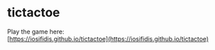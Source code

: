 # tictactoe

Play the game here:   
[https://iosifidis.github.io/tictactoe](https://iosifidis.github.io/tictactoe)
